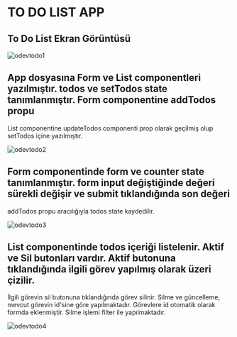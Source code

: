 # TO DO LIST APP

## To Do List Ekran Görüntüsü

![odevtodo1](https://user-images.githubusercontent.com/36435160/183658054-95b4ec8f-3799-4c06-b556-a722b8874f06.png)

## App dosyasına Form ve List componentleri yazılmıştır. todos ve setTodos state tanımlanmıştır. Form componentine addTodos propu
List componentine updateTodos componenti prop olarak geçilmiş olup setTodos içine yazılmıştır.

![odevtodo2](https://user-images.githubusercontent.com/36435160/183658843-9390cd3d-f67e-4a6e-8abc-1d43bd3e0706.png)

## Form componentinde form ve counter state tanımlanmıştır. form input değiştiğinde değeri sürekli değişir ve submit tıklandığında son değeri
addTodos propu aracılığıyla todos state kaydedilir.

![odevtodo3](https://user-images.githubusercontent.com/36435160/183659835-792830c4-4de9-4f19-86a2-06061e7a983d.png)

## List componentinde todos içeriği listelenir. Aktif ve Sil butonları vardır. Aktif butonuna tıklandığında ilgili görev yapılmış olarak üzeri çizilir.
İlgili görevin sil butonuna tıklandığında görev silinir. Silme ve güncelleme, mevcut görevin id'sine göre yapılmaktadır. Görevlere id otomatik olarak formda eklenmiştir. Silme işlemi filter ile yapılmaktadır.

![odevtodo4](https://user-images.githubusercontent.com/36435160/183660823-55f613c1-e2b2-4875-8ce5-26acb70930ac.png)
